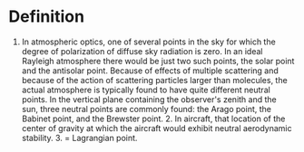 # Definition

1.  In atmospheric optics, one of several points in the sky for which
    the degree of polarization of diffuse sky radiation is zero. In an
    ideal Rayleigh atmosphere there would be just two such points, the
    solar point and the antisolar point. Because of effects of multiple
    scattering and because of the action of scattering particles larger
    than molecules, the actual atmosphere is typically found to have
    quite different neutral points. In the vertical plane containing the
    observer's zenith and the sun, three neutral points are commonly
    found: the Arago point, the Babinet point, and the Brewster
    point. 2. In aircraft, that location of the center of gravity at
    which the aircraft would exhibit neutral aerodynamic stability. 3. =
    Lagrangian point.

